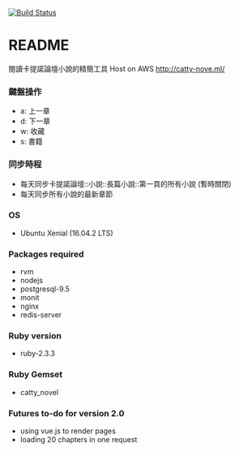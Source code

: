 [![Build Status](https://travis-ci.org/redtear1115/catty_novel.svg?branch=master)](https://travis-ci.org/redtear1115/catty_novel)

# README
閱讀卡提諾論壇小說的精簡工具
Host on AWS http://catty-nove.ml/

### 鍵盤操作
* a: 上一章
* d: 下一章
* w: 收藏
* s: 書籍

### 同步時程
* 每天同步卡提諾論壇::小說::長篇小說::第一頁的所有小說 (暫時關閉)
* 每天同步所有小說的最新章節

### OS
* Ubuntu Xenial (16.04.2 LTS)

### Packages required
* rvm
* nodejs
* postgresql-9.5
* monit
* nginx
* redis-server

### Ruby version
* ruby-2.3.3

### Ruby Gemset
* catty_novel

### Futures to-do for version 2.0
* using vue.js to render pages
* loading 20 chapters in one request
